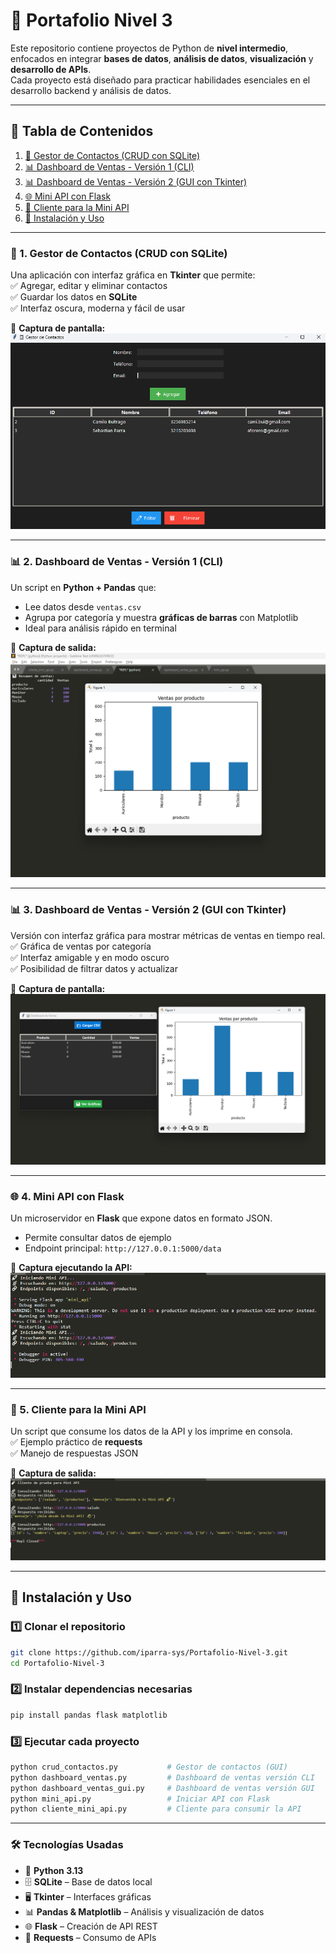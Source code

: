 # 📂 Portafolio Nivel 3

Este repositorio contiene proyectos de Python de **nivel intermedio**, enfocados en integrar **bases de datos**, **análisis de datos**, **visualización** y **desarrollo de APIs**.  
Cada proyecto está diseñado para practicar habilidades esenciales en el desarrollo backend y análisis de datos.

---

## 🧾 Tabla de Contenidos

1. [📇 Gestor de Contactos (CRUD con SQLite)](#-1-gestor-de-contactos-crud-con-sqlite)
2. [📊 Dashboard de Ventas - Versión 1 (CLI)](#-2-dashboard-de-ventas---versión-1-cli)
3. [📊 Dashboard de Ventas - Versión 2 (GUI con Tkinter)](#-3-dashboard-de-ventas---versión-2-gui-con-tkinter)
4. [🌐 Mini API con Flask](#-4-mini-api-con-flask)
5. [📡 Cliente para la Mini API](#-5-cliente-para-la-mini-api)
6. [🚀 Instalación y Uso](#-instalación-y-uso)

---

### 📇 1. Gestor de Contactos (CRUD con SQLite)

Una aplicación con interfaz gráfica en **Tkinter** que permite:  
✅ Agregar, editar y eliminar contactos  
✅ Guardar los datos en **SQLite**  
✅ Interfaz oscura, moderna y fácil de usar  

📸 **Captura de pantalla:**  
![Gestor de Contactos](assets/gestor_contactos.png)

---

### 📊 2. Dashboard de Ventas - Versión 1 (CLI)

Un script en **Python + Pandas** que:  
- Lee datos desde `ventas.csv`  
- Agrupa por categoría y muestra **gráficas de barras** con Matplotlib  
- Ideal para análisis rápido en terminal  

📸 **Captura de salida:**  
![Dashboard CLI](assets/dashboard_basico.png)

---

### 📊 3. Dashboard de Ventas - Versión 2 (GUI con Tkinter)

Versión con interfaz gráfica para mostrar métricas de ventas en tiempo real.  
✅ Gráfica de ventas por categoría  
✅ Interfaz amigable y en modo oscuro  
✅ Posibilidad de filtrar datos y actualizar  

📸 **Captura de pantalla:**  
![Dashboard GUI](assets/dashboard_interactivo.png)

---

### 🌐 4. Mini API con Flask

Un microservidor en **Flask** que expone datos en formato JSON.  
- Permite consultar datos de ejemplo  
- Endpoint principal: `http://127.0.0.1:5000/data`  

📸 **Captura ejecutando la API:**  
![Mini API](assets/mini_api.png)

---

### 📡 5. Cliente para la Mini API

Un script que consume los datos de la API y los imprime en consola.  
✅ Ejemplo práctico de **requests**  
✅ Manejo de respuestas JSON  

📸 **Captura de salida:**  
![Cliente API](assets/cliente_api.png)

---

## 🚀 Instalación y Uso

### 1️⃣ Clonar el repositorio
```bash
git clone https://github.com/iparra-sys/Portafolio-Nivel-3.git
cd Portafolio-Nivel-3
```

### 2️⃣ Instalar dependencias necesarias
```bash
pip install pandas flask matplotlib
```

### 3️⃣ Ejecutar cada proyecto
```bash
python crud_contactos.py           # Gestor de contactos (GUI)
python dashboard_ventas.py         # Dashboard de ventas versión CLI
python dashboard_ventas_gui.py     # Dashboard de ventas versión GUI
python mini_api.py                 # Iniciar API con Flask
python cliente_mini_api.py         # Cliente para consumir la API
```

---

### 🛠️ Tecnologías Usadas
- 🐍 **Python 3.13**
- 🗄 **SQLite** – Base de datos local
- 🖥 **Tkinter** – Interfaces gráficas
- 📊 **Pandas & Matplotlib** – Análisis y visualización de datos
- 🌐 **Flask** – Creación de API REST
- 🔗 **Requests** – Consumo de APIs
